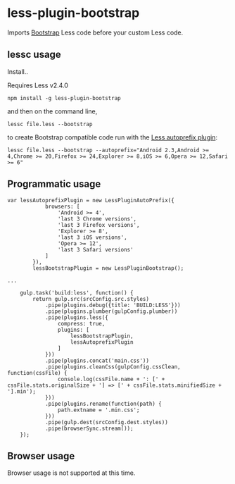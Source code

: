 less-plugin-bootstrap
========================

Imports [Bootstrap](http://getbootstrap.com) Less code before your custom Less code.

## lessc usage

Install..

Requires Less v2.4.0

```
npm install -g less-plugin-bootstrap
```

and then on the command line,

```
lessc file.less --bootstrap
```

to create Bootstrap compatible code run with the [Less autoprefix plugin](https://github.com/less/less-plugin-autoprefix):

```
lessc file.less --bootstrap --autoprefix="Android 2.3,Android >= 4,Chrome >= 20,Firefox >= 24,Explorer >= 8,iOS >= 6,Opera >= 12,Safari >= 6"
```



## Programmatic usage

```
var lessAutoprefixPlugin = new LessPluginAutoPrefix({
            browsers: [
                'Android >= 4',
                'last 3 Chrome versions',
                'last 3 Firefox versions',
                'Explorer >= 8',
                'last 3 iOS versions',
                'Opera >= 12',
                'last 3 Safari versions'
            ]
        }),
        lessBootstrapPlugin = new LessPluginBootstrap();

...

    gulp.task('build:less', function() {
        return gulp.src(srcConfig.src.styles)
            .pipe(plugins.debug({title: 'BUILD:LESS'}))
            .pipe(plugins.plumber(gulpConfig.plumber))
            .pipe(plugins.less({
                compress: true,
                plugins: [
                    lessBootstrapPlugin,
                    lessAutoprefixPlugin
                ]
            }))
            .pipe(plugins.concat('main.css'))
            .pipe(plugins.cleanCss(gulpConfig.cssClean, function(cssFile) {
                console.log(cssFile.name + ': [' + cssFile.stats.originalSize + '] => [' + cssFile.stats.minifiedSize + '].min');
            }))
            .pipe(plugins.rename(function(path) {
                path.extname = '.min.css';
            }))
            .pipe(gulp.dest(srcConfig.dest.styles))
            .pipe(browserSync.stream());
    });
```

## Browser usage

Browser usage is not supported at this time.
